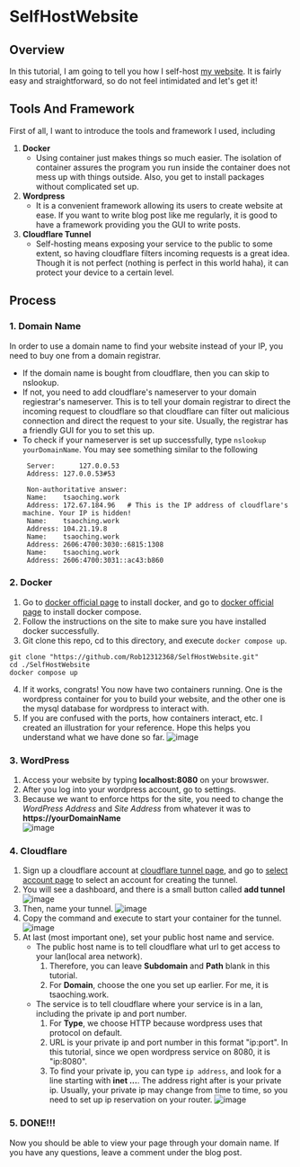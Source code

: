# SelfHostWebsite

## Overview
In this tutorial, I am going to tell you how I self-host [my website](https://tsaoching.work). It is fairly easy and straightforward, so do not feel intimidated and let's get it!

## Tools And Framework
First of all, I want to introduce the tools and framework I used, including
1. **Docker**
   - Using container just makes things so much easier. The isolation of container assures the program you run inside the container does not mess up with things outside. Also, you get to install packages without complicated set up.
3. **Wordpress**
   - It is a convenient framework allowing its users to create website at ease. If you want to write blog post like me regularly, it is good to have a framework providing you the GUI to write posts.
5. **Cloudflare Tunnel**
   - Self-hosting means exposing your service to the public to some extent, so having cloudflare filters incoming requests is a great idea. Though it is not perfect (nothing is perfect in this world haha), it can protect your device to a certain level.

## Process
### 1. Domain Name
In order to use a domain name to find your website instead of your IP, you need to buy one from a domain registrar.
- If the domain name is bought from cloudflare, then you can skip to nslookup.
- If not, you need to add cloudflare's nameserver to your domain regiestrar's nameserver. This is to tell your domain registrar to direct the incoming request to cloudflare so that cloudflare can filter out malicious connection and direct the request to your site. Usually, the registrar has a friendly GUI for you to set this up.
- To check if your nameserver is set up successfully, type `nslookup yourDomainName`. You may see something similar to the following
  ```
   Server:		127.0.0.53
   Address:	127.0.0.53#53
   
   Non-authoritative answer:
   Name:	tsaoching.work
   Address: 172.67.184.96   # This is the IP address of cloudflare's machine. Your IP is hidden!
   Name:	tsaoching.work
   Address: 104.21.19.8
   Name:	tsaoching.work
   Address: 2606:4700:3030::6815:1308
   Name:	tsaoching.work
   Address: 2606:4700:3031::ac43:b860

  ```
### 2. Docker
1. Go to [docker official page](https://docs.docker.com/engine/install/) to install docker, and go to [docker official page](https://docs.docker.com/compose/install/) to install docker compose.
2. Follow the instructions on the site to make sure you have installed docker successfully.
3. Git clone this repo, cd to this directory, and execute `docker compose up`.
```
git clone "https://github.com/Rob12312368/SelfHostWebsite.git"
cd ./SelfHostWebsite 
docker compose up
```
4. If it works, congrats! You now have two containers running. One is the wordpress container for you to build your website, and the other one is the mysql database for wordpress to interact with.
5. If you are confused with the ports, how containers interact, etc. I created an illustration for your reference. Hope this helps you understand what we have done so far.
![image](https://github.com/Rob12312368/SelfHostWebsite/assets/56261402/502aa2e8-5841-49e6-ab9d-62eabc184b4c)

   

### 3. WordPress
1. Access your website by typing **localhost:8080** on your browswer.
2. After you log into your wordpress account, go to settings.
3. Because we want to enforce https for the site, you need to change the *WordPress Address* and *Site Address* from whatever it was to **https://yourDomainName**  
![image](https://github.com/Rob12312368/SelfHostWebsite/assets/56261402/7c70650f-e86f-496e-83ec-7ad12c7e8c18)

### 4. Cloudflare
1. Sign up a cloudflare account at [cloudflare tunnel page](https://www.cloudflare.com/products/tunnel/), and go to [select account page](https://one.dash.cloudflare.com/?to=/:account/access/tunnels) to select an account for creating the tunnel.
2. You will see a dashboard, and there is a small button called **add tunnel**
   ![image](https://github.com/Rob12312368/SelfHostWebsite/assets/56261402/fa7450a2-797b-44ea-80f0-13865ca0559a)
3. Then, name your tunnel.
   ![image](https://github.com/Rob12312368/SelfHostWebsite/assets/56261402/0669239c-f22b-4697-8818-efe457de46d4)
4. Copy the command and execute to start your container for the tunnel.
   ![image](https://github.com/Rob12312368/SelfHostWebsite/assets/56261402/a670c3e6-7f6e-412b-8d5f-ab91a8778adb)
5. At last (most important one), set your public host name and service.
   - The public host name is to tell cloudflare what url to get access to your lan(local area network).
     1. Therefore, you can leave **Subdomain** and **Path** blank in this tutorial.
     2. For **Domain**, choose the one you set up earlier. For me, it is tsaoching.work.
   - The service is to tell cloudflare where your service is in a lan, including the private ip and port number.
     1. For **Type**, we choose HTTP because wordpress uses that protocol on default.
     2. URL is your private ip and port number in this format "ip:port". In this tutorial, since we open wordpress service on 8080, it is "ip:8080".
     3. To find your private ip, you can type `ip address`, and look for a line starting with **inet ...**. The address right after is your private ip. Usually, your private ip may change from time to time, so you need to set up ip reservation on your router.
![image](https://github.com/Rob12312368/SelfHostWebsite/assets/56261402/2ef9b550-fb55-423d-aa11-122800a627aa)

### 5. DONE!!!
Now you should be able to view your page through your domain name. If you have any questions, leave a comment under the blog post.



